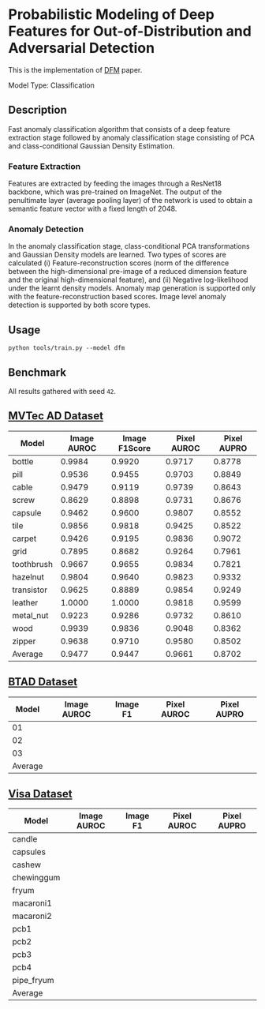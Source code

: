 # Probabilistic Modeling of Deep Features for Out-of-Distribution and Adversarial Detection

This is the implementation of [DFM](https://arxiv.org/pdf/1909.11786.pdf) paper.

Model Type: Classification

## Description

Fast anomaly classification algorithm that consists of a deep feature extraction stage followed by anomaly classification stage consisting of PCA and class-conditional Gaussian Density Estimation.

### Feature Extraction

Features are extracted by feeding the images through a ResNet18 backbone, which was pre-trained on ImageNet. The output of the penultimate layer (average pooling layer) of the network is used to obtain a semantic feature vector with a fixed length of 2048.

### Anomaly Detection

In the anomaly classification stage, class-conditional PCA transformations and Gaussian Density models are learned. Two types of scores are calculated (i) Feature-reconstruction scores (norm of the difference between the high-dimensional pre-image of a reduced dimension feature and the original high-dimensional feature), and (ii) Negative log-likelihood under the learnt density models. Anomaly map generation is supported only with the feature-reconstruction based scores. Image level anomaly detection is supported by both score types.

## Usage

`python tools/train.py --model dfm`

## Benchmark

All results gathered with seed `42`.

## [MVTec AD Dataset](https://www.mvtec.com/company/research/datasets/mvtec-ad)

| Model      | Image AUROC | Image F1Score | Pixel AUROC | Pixel AUPRO |
| ---------- | ----------- | ------------- | ----------- | ----------- |
| bottle     | 0.9984      | 0.9920        | 0.9717      | 0.8778      |
| pill       | 0.9536      | 0.9455        | 0.9703      | 0.8849      |
| cable      | 0.9479      | 0.9119        | 0.9739      | 0.8643      |
| screw      | 0.8629      | 0.8898        | 0.9731      | 0.8676      |
| capsule    | 0.9462      | 0.9600        | 0.9807      | 0.8552      |
| tile       | 0.9856      | 0.9818        | 0.9425      | 0.8522      |
| carpet     | 0.9426      | 0.9195        | 0.9836      | 0.9072      |
| grid       | 0.7895      | 0.8682        | 0.9264      | 0.7961      |
| toothbrush | 0.9667      | 0.9655        | 0.9834      | 0.7821      |
| hazelnut   | 0.9804      | 0.9640        | 0.9823      | 0.9332      |
| transistor | 0.9625      | 0.8889        | 0.9854      | 0.9249      |
| leather    | 1.0000      | 1.0000        | 0.9818      | 0.9599      |
| metal_nut  | 0.9223      | 0.9286        | 0.9732      | 0.8610      |
| wood       | 0.9939      | 0.9836        | 0.9048      | 0.8362      |
| zipper     | 0.9638      | 0.9710        | 0.9580      | 0.8502      |
| Average    | 0.9477      | 0.9447        | 0.9661      | 0.8702      |

## [BTAD Dataset](https://www.mvtec.com/company/research/datasets/mvtec-ad)

| Model   | Image AUROC | Image F1 | Pixel AUROC | Pixel AUPRO |
| ------- | ----------- | -------- | ----------- | ----------- |
| 01      |             |          |             |             |
| 02      |             |          |             |             |
| 03      |             |          |             |             |
| Average |             |          |             |             |

## [Visa Dataset](https://github.com/amazon-science/spot-diff)

| Model      | Image AUROC | Image F1 | Pixel AUROC | Pixel AUPRO |
| ---------- | ----------- | -------- | ----------- | ----------- |
| candle     |             |          |             |             |
| capsules   |             |          |             |             |
| cashew     |             |          |             |             |
| chewinggum |             |          |             |             |
| fryum      |             |          |             |             |
| macaroni1  |             |          |             |             |
| macaroni2  |             |          |             |             |
| pcb1       |             |          |             |             |
| pcb2       |             |          |             |             |
| pcb3       |             |          |             |             |
| pcb4       |             |          |             |             |
| pipe_fryum |             |          |             |             |
| Average    |             |          |             |             |
